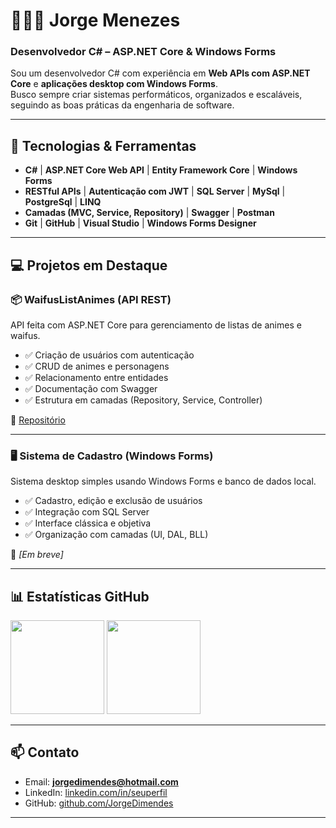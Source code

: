 # 👨🏾‍💻 Jorge Menezes

### **Desenvolvedor C# – ASP.NET Core & Windows Forms**

Sou um desenvolvedor C# com experiência em **Web APIs com ASP.NET Core** e **aplicações desktop com Windows Forms**.  
Busco sempre criar sistemas performáticos, organizados e escaláveis, seguindo as boas práticas da engenharia de software.

---

## 🔧 Tecnologias & Ferramentas

- **C#** | **ASP.NET Core Web API** | **Entity Framework Core** | **Windows Forms**
- **RESTful APIs** | **Autenticação com JWT** | **SQL Server** | **MySql** | **PostgreSql** | **LINQ** 
- **Camadas (MVC, Service, Repository)** | **Swagger** | **Postman**
- **Git** | **GitHub** | **Visual Studio** | **Windows Forms Designer**

---

## 💻 Projetos em Destaque

### 📦 WaifusListAnimes (API REST)
API feita com ASP.NET Core para gerenciamento de listas de animes e waifus.

- ✅ Criação de usuários com autenticação
- ✅ CRUD de animes e personagens
- ✅ Relacionamento entre entidades
- ✅ Documentação com Swagger
- ✅ Estrutura em camadas (Repository, Service, Controller)

🔗 [Repositório](https://github.com/JorgeDimendes/WaifusListAnimes)

---

### 🖥️ Sistema de Cadastro (Windows Forms)
Sistema desktop simples usando Windows Forms e banco de dados local.

- ✅ Cadastro, edição e exclusão de usuários
- ✅ Integração com SQL Server
- ✅ Interface clássica e objetiva
- ✅ Organização com camadas (UI, DAL, BLL)

🔗 *[Em breve]*

---

## 📊 Estatísticas GitHub

<div align="left">
  <img src="https://github-readme-stats.vercel.app/api?username=JorgeDimendes&show_icons=true&theme=dracula&cache_seconds=1800" height="150" />
  <img src="https://github-readme-stats.vercel.app/api/top-langs/?username=JorgeDimendes&layout=compact&theme=dracula" height="150" />
</div>

---

## 📫 Contato

- Email: **jorgedimendes@hotmail.com**
- LinkedIn: [linkedin.com/in/seuperfil](https://www.linkedin.com/in/jorgedimendes/)
- GitHub: [github.com/JorgeDimendes](https://github.com/JorgeDimendes)

---

